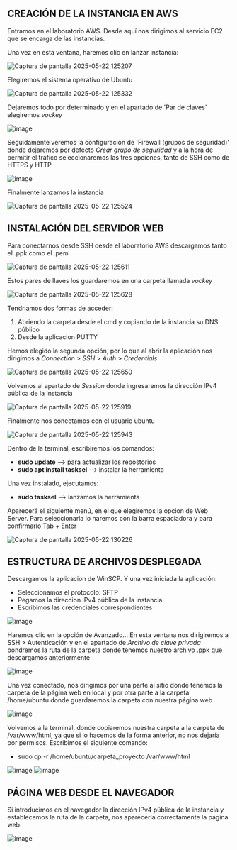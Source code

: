 ## CREACIÓN DE LA INSTANCIA EN AWS

Entramos en el laboratorio AWS. Desde aquí nos dirigimos al servicio EC2 que se encarga de las instancias.

Una vez en esta ventana, haremos clic en lanzar instancia:

![Captura de pantalla 2025-05-22 125207](https://github.com/user-attachments/assets/e78ff61b-f975-4331-9127-315191110d03)

Elegiremos el sistema operativo de Ubuntu

![Captura de pantalla 2025-05-22 125332](https://github.com/user-attachments/assets/9b538e50-0404-4873-8ce9-d3ab03605479)

Dejaremos todo por determinado y en el apartado de 'Par de claves' elegiremos *vockey* 

![image](https://github.com/user-attachments/assets/edf14015-1c18-41cb-ad51-809656affa65)

Seguidamente veremos la configuración de 'Firewall (grupos de seguridad)' donde dejaremos por defecto *Crear grupo de seguridad* y a la hora de permitir el tráfico seleccionaremos las tres opciones, tanto de SSH como de HTTPS y HTTP

![image](https://github.com/user-attachments/assets/99cb2e67-faf2-4aa8-96bd-cd2026411085)

Finalmente lanzamos la instancia

![Captura de pantalla 2025-05-22 125524](https://github.com/user-attachments/assets/d401a3eb-0265-466f-b0b6-3ff428a00d44)


## INSTALACIÓN DEL SERVIDOR WEB

Para conectarnos desde SSH desde el laboratorio AWS descargamos tanto el .ppk como el .pem

![Captura de pantalla 2025-05-22 125611](https://github.com/user-attachments/assets/74444b4d-56d1-4f68-bbb4-5ad1b8e9d3cc)

Estos pares de llaves los guardaremos en una carpeta llamada *vockey* 

![Captura de pantalla 2025-05-22 125628](https://github.com/user-attachments/assets/1a9efb13-2883-4945-b856-f5cc77edd71a)

Tendriamos dos formas de acceder:
  1. Abriendo la carpeta desde el cmd y copiando de la instancia su DNS público
  2. Desde la aplicacion PUTTY

Hemos elegido la segunda opción, por lo que al abrir la aplicación nos dirigimos a *Connection* > *SSH* > *Auth* > *Credentials*

![Captura de pantalla 2025-05-22 125650](https://github.com/user-attachments/assets/a06bba83-be9e-44ec-a067-0f3a95482adc)

Volvemos al apartado de *Session* donde ingresaremos la dirección IPv4 pública de la instancia

![Captura de pantalla 2025-05-22 125919](https://github.com/user-attachments/assets/ca4bf00a-242d-4711-88c0-9900e6ab5596)

Finalmente nos conectamos con el usuario ubuntu

![Captura de pantalla 2025-05-22 125943](https://github.com/user-attachments/assets/efadeae3-2020-4dc6-9fd4-0107a6a34f94)

Dentro de la terminal, escribiremos los comandos:

  - **sudo update** --> para actualizar los repostorios
  - **sudo apt install tasksel** --> instalar la herramienta

Una vez instalado, ejecutamos: 
  - **sudo tasksel** --> lanzamos la herramienta

Aparecerá el siguiente menú, en el que elegiremos la opcion de Web Server. Para seleccionarla lo haremos con la barra espaciadora y para confirmarlo Tab + Enter

![Captura de pantalla 2025-05-22 130226](https://github.com/user-attachments/assets/0c378d92-0e97-415b-86e3-3a1676d593a2)

## ESTRUCTURA DE ARCHIVOS DESPLEGADA

Descargamos la aplicacion de WinSCP. Y una vez iniciada la aplicación:
 - Seleccionamos el protocolo: SFTP
 - Pegamos la direccion IPv4 pública de la instancia
 - Escribimos las credenciales correspondientes

![image](https://github.com/user-attachments/assets/f820954c-e3df-4e9a-8940-112bbcf4ab3f)

Haremos clic en la opción de Avanzado... 
En esta ventana nos dirigiremos a SSH > Autenticación y en el apartado de *Archivo de clave privada* pondremos la ruta de la carpeta donde tenemos nuestro archivo .ppk que descargamos anteriormente

![image](https://github.com/user-attachments/assets/518ff6c9-10b2-434e-8a28-cc278db8d005)


Una vez conectado, nos dirigimos por una parte al sitio donde tenemos la carpeta de la página web en local y por otra parte a la carpeta /home/ubuntu donde guardaremos la carpeta con nuestra página web

![image](https://github.com/user-attachments/assets/117f2f20-0a5b-467f-a65f-a7aa1f3d0455)


Volvemos a la terminal, donde copiaremos nuestra carpeta a la carpeta de /var/www/html, ya que si lo hacemos de la forma anterior, no nos dejaría por permisos. Escribimos el siguiente comando:
  - sudo cp -r /home/ubuntu/carpeta_proyecto /var/www/html

![image](https://github.com/user-attachments/assets/93691f2d-91b2-4505-8e30-b5c5f97d1b60)
![image](https://github.com/user-attachments/assets/b90ae76c-cd0c-493e-832a-548727bef3e9)


## PÁGINA WEB DESDE EL NAVEGADOR

Si introducimos en el navegador la dirección IPv4 pública de la instancia y establecemos la ruta de la carpeta, nos aparecería correctamente la página web:

![image](https://github.com/user-attachments/assets/b5eb4ffa-3ca5-49b2-932c-1be500dcf9e8)






















